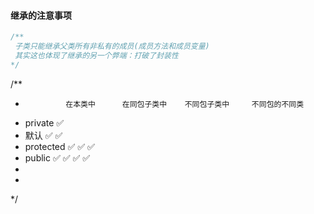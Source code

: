  #### 继承的注意事项
```java
/**
 子类只能继承父类所有非私有的成员(成员方法和成员变量)
 其实这也体现了继承的另一个弊端：打破了封装性
*/
```

 
 
 
 
 
 
 /**
   *              在本类中      在同包子类中    不同包子类中     不同包的不同类
   * private        ✅
   * 默认            ✅           ✅
   * protected      ✅           ✅             ✅
   * public         ✅           ✅             ✅               ✅
   *
   *
   */